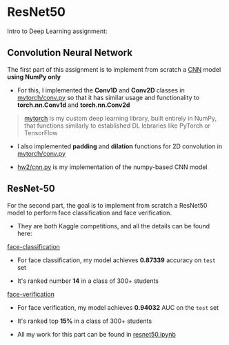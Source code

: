# ResNet50


Intro to Deep Learning assignment:

## Convolution Neural Network

The first part of this assignment is to implement from scratch a [CNN](hw2/cnn.py) model **using NumPy only**

* For this, I implemented the **Conv1D** and **Conv2D** classes in [mytorch/conv.py](mytorch/conv.py) so that it has similar usage and functionality to **torch.nn.Conv1d** and **torch.nn.Conv2d**
> [mytorch](mytorch) is my custom deep learning library, built entirely in NumPy, that functions similarly to established DL lebraries like PyTorch or TensorFlow

*  I also implemented **padding** and **dilation** functions for 2D convolution in [mytorch/conv.py](mytorch/conv.py)

*  [hw2/cnn.py](hw2/cnn.py) is my implementation of the numpy-based CNN model

## ResNet-50

For the second part, the goal is to implement from scratch a ResNet50 model to perform face classification and face verification.

* They are both Kaggle competitions, and all the details can be found here:

[face-classification](https://www.kaggle.com/competitions/idl-fall21-hw2p2s1-face-classification)

* For face classification, my model achieves **0.87339** accuracy on `test` set

* It's ranked number **14** in a class of 300+ students

[face-verification](https://www.kaggle.com/competitions/idl-fall21-hw2p2s2-face-verification)

* For face verification, my model achieves **0.94032** AUC on the `test` set

* It's ranked top **15%** in a class of 300+ students

* All my work for this part can be found in [resnet50.ipynb](resnet50.ipynb)




